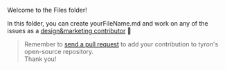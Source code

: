 Welcome to the Files folder!

In this folder, you can create yourFileName.md and work on any of the issues as a [design&marketing contributor](/community/contributors/design&marketing.md) :high_brightness:

> Remember to [send a pull request](/CONTRIBUTING.md#pull-requests) to add your contribution to tyron's open-source repository.  
Thank you!
